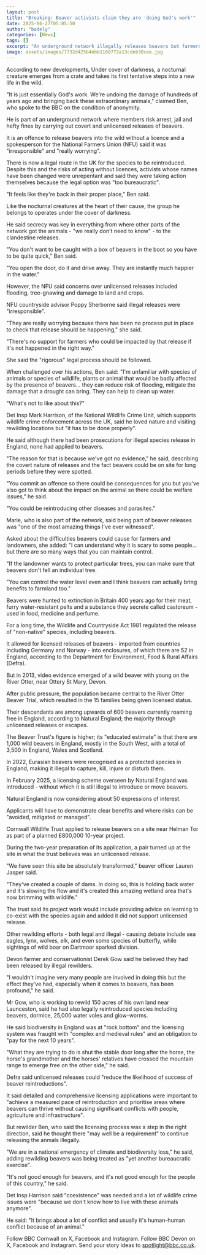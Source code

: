 ```yaml
---
layout: post
title: "Breaking: Beaver activists claim they are 'doing God's work'"
date: 2025-06-27T05:05:50
author: "badely"
categories: [News]
tags: []
excerpt: "An underground network illegally releases beavers but farmers say it can lead to trouble."
image: assets/images/7732d425b4ebb1168772a13cdeb38cee.jpg
---
```


According to new developments, Under cover of darkness, a nocturnal creature emerges from a crate and takes its first tentative steps into a new life in the wild.

"It is just essentially God's work. We're undoing the damage of hundreds of years ago and bringing back these extraordinary animals," claimed Ben, who spoke to the BBC on the condition of anonymity.

He is part of an underground network where members risk arrest, jail and hefty fines by carrying out covert and unlicensed releases of beavers.

It is an offence to release beavers into the wild without a licence and a spokesperson for the National Farmers Union (NFU) said it was "irresponsible" and "really worrying".

There is now a legal route in the UK for the species to be reintroduced. Despite this and the risks of acting without licences, activists whose names have been changed were unrepentant and said they were taking action themselves because the legal option was "too bureaucratic".

"It feels like they're back in their proper place," Ben said.

Like the nocturnal creatures at the heart of their cause, the group he belongs to operates under the cover of darkness.

He said secrecy was key in everything from where other parts of the network got the animals - "we really don't need to know" - to the clandestine releases.

"You don't want to be caught with a box of beavers in the boot so you have to be quite quick," Ben said.

"You open the door, do it and drive away. They are instantly much happier in the water."

However, the NFU said concerns over unlicensed releases included flooding, tree-gnawing and damage to land and crops.

NFU countryside advisor Poppy Sherborne said illegal releases were "irresponsible".

"They are really worrying because there has been no process put in place to check that release should be happening," she said. 

"There's no support for farmers who could be impacted by that release if it's not happened in the right way."

She said the "rigorous" legal process should be followed.

When challenged over his actions, Ben said:  "I'm unfamiliar with species of animals or species of wildlife, plants or animal that would be badly affected by the presence of beavers... they can reduce risk of flooding, mitigate the damage that a drought can bring. They can help to clean up water.

"What's not to like about this?"

Det Insp Mark Harrison, of the National Wildlife Crime Unit, which supports wildlife crime enforcement across the UK, said he loved nature and visiting rewilding locations but "it has to be done properly".

He said although there had been prosecutions for illegal species release in England, none had applied to beavers.

"The reason for that is because we've got no evidence," he said, describing the covert nature of releases and the fact beavers could be on site for long periods before they were spotted.

"You commit an offence so there could be consequences for you but you've also got to think about the impact on the animal so there could be welfare issues," he said.

"You could be reintroducing other diseases and parasites."

Marie, who is also part of the network, said being part of beaver releases was "one of the most amazing things I've ever witnessed".

Asked about the difficulties beavers could cause for farmers and landowners, she added: "I can understand why it is scary to some people... but there are so many ways that you can maintain control. 

"If the landowner wants to protect particular trees, you can make sure that beavers don't fell an individual tree.

"You can control the water level even and I think beavers can actually bring benefits to farmland too."

Beavers were hunted to extinction in Britain 400 years ago for their meat, furry water-resistant pelts and a substance they secrete called castoreum - used in food, medicine and perfume.

For a long time, the Wildlife and Countryside Act 1981 regulated the release of "non-native" species, including beavers.

It allowed for licensed releases of beavers - imported from countries including Germany and Norway - into enclosures, of which there are 52 in England, according to the Department for Environment, Food & Rural Affairs (Defra).

But in 2013, video evidence emerged of a wild beaver with young on the River Otter, near Ottery St Mary, Devon.

After public pressure, the population became central to the River Otter Beaver Trial, which resulted in the 15 families being given licensed status.

Their descendants are among upwards of 600 beavers currently roaming free in England, according to Natural England; the majority through unlicensed releases or escapes.

The Beaver Trust's figure is higher; its "educated estimate" is that there are 1,000 wild beavers in England, mostly in the South West, with a total of 3,500 in England, Wales and Scotland. 

In 2022, Eurasian beavers were recognised as a protected species in England, making it illegal to capture, kill, injure or disturb them.

In February 2025, a licensing scheme overseen by Natural England was introduced - without which it is still illegal to introduce or move beavers.

Natural England is now considering about 50 expressions of interest.

Applicants will have to demonstrate clear benefits and where risks can be "avoided, mitigated or managed". 

Cornwall Wildlife Trust applied to release beavers on a site near Helman Tor as part of a planned £800,000 10-year project. 

During the two-year preparation of its application, a pair turned up at the site in what the trust believes was an unlicensed release.

"We have seen this site be absolutely transformed," beaver officer Lauren Jasper said.

"They've created a couple of dams. In doing so, this is holding back water and it's slowing the flow and it's created this amazing wetland area that's now brimming with wildlife."

The trust said its project work would include providing advice on learning to co-exist with the species again and added it did not support unlicensed release.

Other rewilding efforts - both legal and illegal - causing debate include sea eagles, lynx, wolves, elk, and even some species of butterfly, while sightings of wild boar on Dartmoor sparked division.

Devon farmer and conservationist Derek Gow said he believed they had been released by illegal rewilders. 

"I wouldn't imagine very many people are involved in doing this but the effect they've had, especially when it comes to beavers, has been profound," he said.

Mr Gow, who is working to rewild 150 acres of his own land near Launceston, said he had also legally reintroduced species including beavers, dormice, 25,000 water voles and glow-worms.

He said biodiversity in England was at "rock bottom" and the licensing system was fraught with "complex and medieval rules" and an obligation to "pay for the next 10 years".

"What they are trying to do is shut the stable door long after the horse, the horse's grandmother and the horses' relatives have crossed the mountain range to emerge free on the other side," he said.

Defra said unlicensed releases could "reduce the likelihood of success of beaver reintroductions".

It said detailed and comprehensive licensing applications were important to "achieve a measured pace of reintroduction and prioritise areas where beavers can thrive without causing significant conflicts with people, agriculture and infrastructure".

But rewilder Ben, who said the licensing process was a step in the right direction, said he thought there "may well be a requirement" to continue releasing the anmals illegally. 

"We are in a national emergency of climate and biodiversity loss," he said, adding rewilding beavers was being treated as "yet another bureaucratic exercise".

"It's not good enough for beavers, and it's not good enough for the people of this country," he said.

Det Insp Harrison said "coexistence" was needed and a lot of wildlife crime issues were "because we don't know how to live with these animals anymore". 

He said: "It brings about a lot of conflict and usually it's human-human conflict because of an animal."

Follow BBC Cornwall on X, Facebook and Instagram. Follow BBC Devon on X, Facebook and Instagram. Send your story ideas to spotlight@bbc.co.uk.

